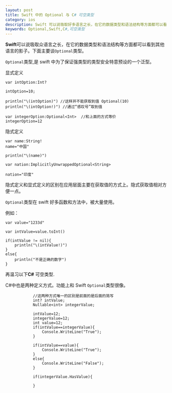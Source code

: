 ```yaml
---
layout: post
title: Swift 中的 Optional 与 C# 可空类型
category: ios
description: Swift 可以说吸取好多语言之长，在它的数据类型和语法结构等方面都可以看到其他语言的影子。其中Optional类型和 C#中的可空类型如出一辙。
keywords: Optional,Swift,C#,可空类型
---  
```


**Swift**可以说吸取众语言之长，在它的数据类型和语法结构等方面都可以看到其他语言的影子。下面主要谈`Optional`类型。

`Optional`类型,是 swift 中为了保证强类型的类型安全特意预设的一个泛型。


显式定义

```
var intOption:Int?

intOption=10;

println("\(intOption)") //这样并不能获取到值 Optional(10)
println("\(intOption!)") //通过“感叹号”取到值

var integerOption:Optional<Int>  //和上面的方式等价
integerOption=12

```

隐式定义

```
var name:String!
name="中国"

println("\(name)")

var nation:ImplicitlyUnwrappedOptional<String>

nation="印度"
```
隐式定义和显式定义的区别在应用层面主要在获取值的方式上。隐式获取值相对方便一点。

`Optional`类型在 swift 好多函数和方法中，被大量使用。

例如：

```
var value="1233d"

var intValue=value.toInt()

if(intValue != nil){
    println("\(intValue!)")
}
else{
    println("不是正确的数字")
}

```

再温习以下**C#** 可空类型.

C#中也是两种定义方式。功能上和 Swift  `Optional`类型很像。

```
			//这两种方式唯一的区别是前面的是后面的简写
			int? intValue;
			Nullable<int> integerValue;
			
			intValue=12;
			integerValue=12;
			int value=12;
			if(intValue==integerValue){
				Console.WriteLine("True");
			}
			
			if(intValue==value){
				Console.WriteLine("True");
			}
			else{
				Console.WriteLine("False");
			}
			
			if(integerValue.HasValue){
				
			}
```